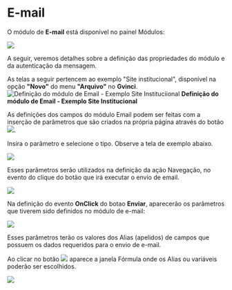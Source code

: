 # E-mail

O módulo de **E-mail** está disponível no painel Módulos:

![](http://www.gvinci.com.br/manual/modulosg7_1_9.png)

A seguir, veremos detalhes sobre a definição das propriedades do módulo e da autenticação da mensagem.

As telas a seguir pertencem ao exemplo "Site institucional", disponível na opção **"Novo"** do menu **"Arquivo"** no **Gvinci**.![Defini&#xE7;&#xE3;o do m&#xF3;dulo de Email - Exemplo Site Instituciional](http://www.gvinci.com.br/manual/emaildef1gv5.zoom84.png)                        **Definição do módulo de Email - Exemplo Site Institucional**

As definições dos campos do módulo Email podem ser feitas com a inserção de parâmetros que são criados na própria página através do botão ![](http://www.gvinci.com.br/manual/parambt1gv5.png).

Insira o parâmetro e selecione o tipo. Observe a tela de exemplo abaixo.

![](http://www.gvinci.com.br/manual/paramemaildf1gv5.zoom111.png)

Esses parâmetros serão utilizados na definição da ação Navegação, no evento do clique do botão que irá executar o envio de email.

![](http://www.gvinci.com.br/manual/enviarbtcontgv5.zoom55.png)

Na definição do evento **OnClick** do botao **Enviar**, aparecerão os parâmetros que tiverem sido definidos no módulo de e-mail:

![](http://www.gvinci.com.br/manual/eventoenviargv5.png)

Esses parâmetros terão os valores dos Alias \(apelidos\) de campos que possuem os dados requeridos para o envio de e-mail.

Ao clicar no botão ![](http://www.gvinci.com.br/manual/adicion1gv5.png) aparece a janela Fórmula onde os Alias ou variáveis poderão ser escolhidos.

![](http://www.gvinci.com.br/manual/formula1gv5.zoom80.png)


